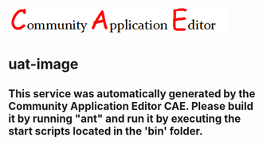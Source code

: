 ![CAE](https://github.com/testcae/microservice-uat-image/blob/master/img/logo.png)  

uat-image
===================


This service was automatically generated by the Community Application Editor CAE. Please build it by running "ant" and run it by executing the start scripts located in the 'bin' folder.
---------------
